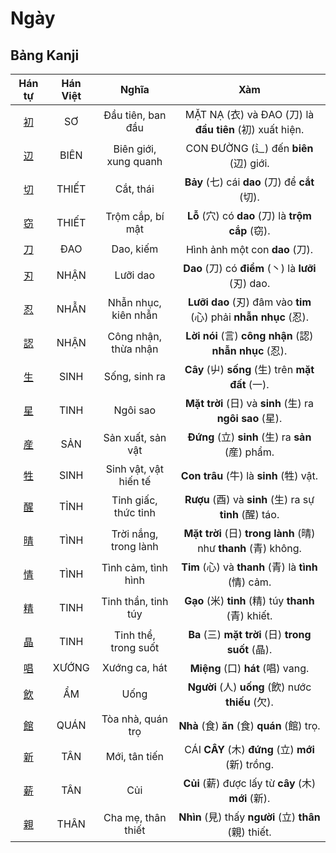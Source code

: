 # Ngày

## Bảng Kanji

| Hán tự | Hán Việt | Nghĩa | Xàm |
| :---: | :---: | :---: | :---: |
| [<span class="stroke-order">初</span>](https://mazii.net/vi-VN/search/kanji/javi/%E5%88%9D) | SƠ | Đầu tiên, ban đầu | MẶT NẠ (衣) và ĐAO (刀) là **đầu tiên** (初) xuất hiện. |
| [<span class="stroke-order">辺</span>](https://mazii.net/vi-VN/search/kanji/javi/%E8%BE%BA) | BIÊN | Biên giới, xung quanh | CON ĐƯỜNG (辶) đến **biên** (辺) giới. |
| [<span class="stroke-order">切</span>](https://mazii.net/vi-VN/search/kanji/javi/%E5%88%87) | THIẾT | Cắt, thái | **Bảy** (七) cái **dao** (刀) để **cắt** (切). |
| [<span class="stroke-order">窃</span>](https://mazii.net/vi-VN/search/kanji/javi/%E7%AA%83) | THIẾT | Trộm cắp, bí mật | **Lỗ** (穴) có **dao** (刀) là **trộm cắp** (窃). |
| [<span class="stroke-order">刀</span>](https://mazii.net/vi-VN/search/kanji/javi/%E5%88%80) | ĐAO | Dao, kiếm | Hình ảnh một con **dao** (刀). |
| [<span class="stroke-order">刃</span>](https://mazii.net/vi-VN/search/kanji/javi/%E5%88%83) | NHẬN | Lưỡi dao | **Dao** (刀) có **điểm** (丶) là **lưỡi** (刃) dao. |
| [<span class="stroke-order">忍</span>](https://mazii.net/vi-VN/search/kanji/javi/%E5%BF%8D) | NHẪN | Nhẫn nhục, kiên nhẫn | **Lưỡi dao** (刃) đâm vào **tim** (心) phải **nhẫn nhục** (忍). |
| [<span class="stroke-order">認</span>](https://mazii.net/vi-VN/search/kanji/javi/%E8%AA%8D) | NHẬN | Công nhận, thừa nhận | **Lời nói** (言) **công nhận** (認) **nhẫn nhục** (忍). |
| [<span class="stroke-order">生</span>](https://mazii.net/vi-VN/search/kanji/javi/%E7%94%9F) | SINH | Sống, sinh ra | **Cây** (屮) **sống** (生) trên **mặt đất** (一). |
| [<span class="stroke-order">星</span>](https://mazii.net/vi-VN/search/kanji/javi/%E6%98%9F) | TINH | Ngôi sao | **Mặt trời** (日) và **sinh** (生) ra **ngôi sao** (星). |
| [<span class="stroke-order">産</span>](https://mazii.net/vi-VN/search/kanji/javi/%E7%94%A3) | SẢN | Sản xuất, sản vật | **Đứng** (立) **sinh** (生) ra **sản** (産) phẩm. |
| [<span class="stroke-order">牲</span>](https://mazii.net/vi-VN/search/kanji/javi/%E7%89%B2) | SINH | Sinh vật, vật hiến tế | **Con trâu** (牛) là **sinh** (牲) vật. |
| [<span class="stroke-order">醒</span>](https://mazii.net/vi-VN/search/kanji/javi/%E9%86%92) | TỈNH | Tỉnh giấc, thức tỉnh | **Rượu** (酉) và **sinh** (生) ra sự **tỉnh** (醒) táo. |
| [<span class="stroke-order">晴</span>](https://mazii.net/vi-VN/search/kanji/javi/%E6%99%B4) | TÌNH | Trời nắng, trong lành | **Mặt trời** (日) **trong lành** (晴) như **thanh** (青) không. |
| [<span class="stroke-order">情</span>](https://mazii.net/vi-VN/search/kanji/javi/%E6%83%85) | TÌNH | Tình cảm, tình hình | **Tim** (心) và **thanh** (青) là **tình** (情) cảm. |
| [<span class="stroke-order">精</span>](https://mazii.net/vi-VN/search/kanji/javi/%E7%B2%BE) | TINH | Tinh thần, tinh túy | **Gạo** (米) **tinh** (精) túy **thanh** (青) khiết. |
| [<span class="stroke-order">晶</span>](https://mazii.net/vi-VN/search/kanji/javi/%E6%99%B6) | TINH | Tinh thể, trong suốt | **Ba** (三) **mặt trời** (日) **trong suốt** (晶). |
| [<span class="stroke-order">唱</span>](https://mazii.net/vi-VN/search/kanji/javi/%E5%94%B1) | XƯỚNG | Xướng ca, hát | **Miệng** (口) **hát** (唱) vang. |
| [<span class="stroke-order">飲</span>](https://mazii.net/vi-VN/search/kanji/javi/%E9%A3%B2) | ẨM | Uống | **Người** (人) **uống** (飲) nước **thiếu** (欠). |
| [<span class="stroke-order">館</span>](https://mazii.net/vi-VN/search/kanji/javi/%E9%A4%A8) | QUÁN | Tòa nhà, quán trọ | **Nhà** (食) **ăn** (食) **quán** (館) trọ. |
| [<span class="stroke-order">新</span>](https://mazii.net/vi-VN/search/kanji/javi/%E6%96%B0) | TÂN | Mới, tân tiến | CÁI **CÂY** (木) **đứng** (立) **mới** (新) trồng. |
| [<span class="stroke-order">薪</span>](https://mazii.net/vi-VN/search/kanji/javi/%E8%96%AA) | TÂN | Củi | **Củi** (薪) được lấy từ **cây** (木) **mới** (新). |
| [<span class="stroke-order">親</span>](https://mazii.net/vi-VN/search/kanji/javi/%E8%A6%AA) | THÂN | Cha mẹ, thân thiết | **Nhìn** (見) thấy **người** (立) **thân** (親) thiết. |

